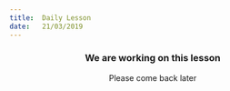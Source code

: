```yaml
---
title:  Daily Lesson
date:   21/03/2019
---
```


### <center>We are working on this lesson</center>
<center>Please come back later</center>